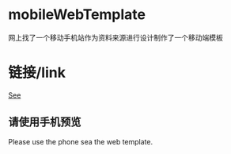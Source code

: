 # mobileWebTemplate

网上找了一个移动手机站作为资料来源进行设计制作了一个移动端模板

# 链接/link
[See](https://chenrongchun.github.io/mobileWebTemplate/)

## 请使用手机预览
Please use the phone sea the web template.
